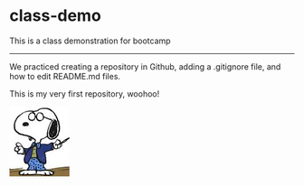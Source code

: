 # class-demo
This is a class demonstration for bootcamp

---

We practiced creating a repository in Github, adding a .gitignore file, and how to edit README.md files. 

This is my very first repository, woohoo!

![Snoopy_teacher_image](images.jpg)
